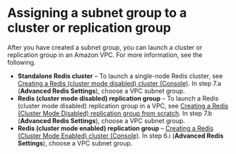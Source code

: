 # Assigning a subnet group to a cluster or replication group<a name="SubnetGroups.Assigning"></a>

After you have created a subnet group, you can launch a cluster or replication group in an Amazon VPC\. For more information, see the following\.
+ **Standalone Redis cluster** – To launch a single\-node Redis cluster, see [Creating a Redis \(cluster mode disabled\) cluster \(Console\)](GettingStarted.CreateCluster.md#Clusters.Create.CON.Redis-gs)\. In step 7\.a \(**Advanced Redis Settings**\), choose a VPC subnet group\.
+ **Redis \(cluster mode disabled\) replication group** – To launch a Redis \(cluster mode disabled\) replication group in a VPC, see [Creating a Redis \(Cluster Mode Disabled\) replication group from scratch](Replication.CreatingReplGroup.NoExistingCluster.Classic.md)\. In step 7\.b \(**Advanced Redis Settings**\), choose a VPC subnet group\.
+ **Redis \(cluster mode enabled\) replication group** – [Creating a Redis \(Cluster Mode Enabled\) cluster \(Console\)](Replication.CreatingReplGroup.NoExistingCluster.Cluster.md#Replication.CreatingReplGroup.NoExistingCluster.Cluster.CON)\. In step 6\.i \(**Advanced Redis Settings**\), choose a VPC subnet group\.